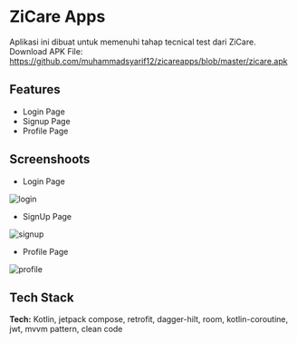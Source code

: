 
# ZiCare Apps

Aplikasi ini dibuat untuk memenuhi tahap tecnical test dari ZiCare. Download APK File:
https://github.com/muhammadsyarif12/zicareapps/blob/master/zicare.apk



## Features

- Login Page
- Signup Page
- Profile Page


## Screenshoots

- Login Page

![login](https://github.com/muhammadsyarif12/zicareapps/assets/47375550/8e743b08-b1a9-48ed-b9d2-ecd183000229)


- SignUp Page

![signup](https://github.com/muhammadsyarif12/zicareapps/assets/47375550/76ba763a-fea1-4d40-ac28-321b559622dc)


- Profile Page

![profile](https://github.com/muhammadsyarif12/zicareapps/assets/47375550/a7dacf28-97af-427d-873e-56904d7b99a5)


## Tech Stack

**Tech:** Kotlin, jetpack compose, retrofit, dagger-hilt, room, kotlin-coroutine, jwt, mvvm pattern, clean code

